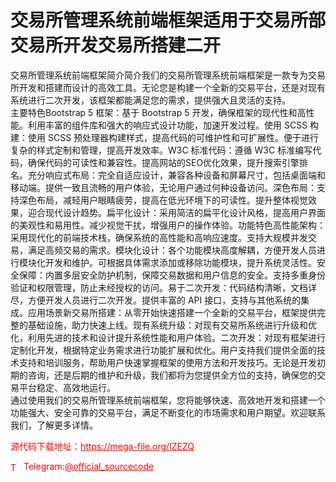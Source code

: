 # 交易所管理系统前端框架适用于交易所部交易所开发交易所搭建二开

交易所管理系统前端框架简介简介我们的交易所管理系统前端框架是一款专为交易所开发和搭建而设计的高效工具。无论您是构建一个全新的交易平台，还是对现有系统进行二次开发，该框架都能满足您的需求，提供强大且灵活的支持。<br>主要特色Bootstrap 5 框架：基于 Bootstrap 5 开发，确保框架的现代性和高性能。利用丰富的组件库和强大的响应式设计功能，加速开发过程。使用 SCSS 构建：使用 SCSS 预处理器构建样式，提高代码的可维护性和可扩展性。便于进行复杂的样式定制和管理，提高开发效率。W3C 标准代码：遵循 W3C 标准编写代码，确保代码的可读性和兼容性。提高网站的SEO优化效果，提升搜索引擎排名。充分响应式布局：完全自适应设计，兼容各种设备和屏幕尺寸，包括桌面端和移动端。提供一致且流畅的用户体验，无论用户通过何种设备访问。深色布局：支持深色布局，减轻用户眼睛疲劳，提高在低光环境下的可读性。提升整体视觉效果，迎合现代设计趋势。扁平化设计：采用简洁的扁平化设计风格，提高用户界面的美观性和易用性。减少视觉干扰，增强用户的操作体验。功能特色高性能架构：采用现代化的前端技术栈，确保系统的高性能和高响应速度。支持大规模并发交易，满足高频交易的需求。模块化设计：各个功能模块高度解耦，方便开发人员进行模块化开发和维护。可根据具体需求添加或移除功能模块，提升系统灵活性。安全保障：内置多层安全防护机制，保障交易数据和用户信息的安全。支持多重身份验证和权限管理，防止未经授权的访问。易于二次开发：代码结构清晰，文档详尽，方便开发人员进行二次开发。提供丰富的 API 接口，支持与其他系统的集成。应用场景新交易所搭建：从零开始快速搭建一个全新的交易平台，框架提供完整的基础设施，助力快速上线。现有系统升级：对现有交易所系统进行升级和优化，利用先进的技术和设计提升系统性能和用户体验。二次开发：对现有框架进行定制化开发，根据特定业务需求进行功能扩展和优化。用户支持我们提供全面的技术支持和培训服务，帮助用户快速掌握框架的使用方法和开发技巧。无论是开发初期的咨询，还是后期的维护和升级，我们都将为您提供全方位的支持，确保您的交易平台稳定、高效地运行。<br>通过使用我们的交易所管理系统前端框架，您将能够快速、高效地开发和搭建一个功能强大、安全可靠的交易平台，满足不断变化的市场需求和用户期望。欢迎联系我们，了解更多详情。<br>


<p style="color: red;">源代码下载地址：<a href="https://mega-file.org/IZEZQ" style="color: red;">https://mega-file.org/IZEZQ</a></p><p style="color: red;"><img src="https://cdn-icons-png.flaticon.com/512/2111/2111646.png" alt="Telegram Icon" style="width: 16px; vertical-align: middle; margin-right: 5px;">Telegram:<a href="https://t.me/official_sourcecode" style="color: red;">@official_sourcecode</a></p>